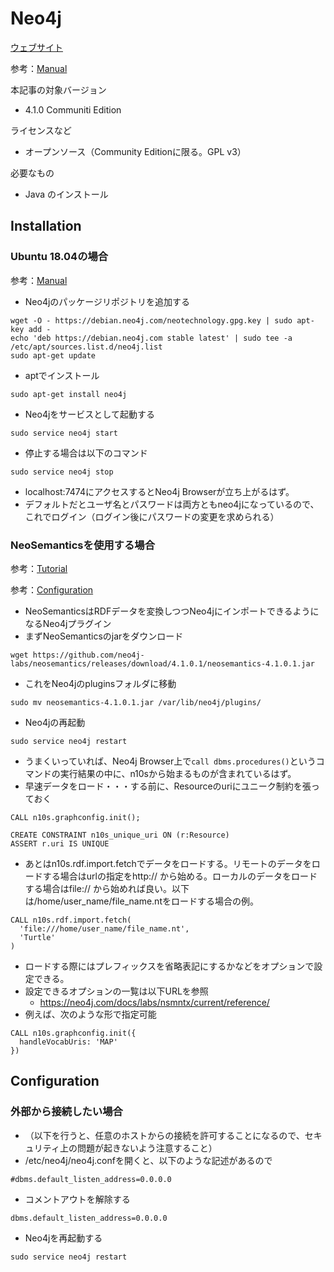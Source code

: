 # Neo4j

[ウェブサイト](https://neo4j.com/)

参考：[Manual](https://neo4j.com/docs/operations-manual/current/installation/)
    
本記事の対象バージョン
* 4.1.0 Communiti Edition

ライセンスなど
* オープンソース（Community Editionに限る。GPL v3）
    
必要なもの
* Java のインストール

## Installation
### Ubuntu 18.04の場合

参考：[Manual](https://neo4j.com/docs/operations-manual/current/installation/linux/debian/)

 * Neo4jのパッケージリポジトリを追加する
```
wget -O - https://debian.neo4j.com/neotechnology.gpg.key | sudo apt-key add -
echo 'deb https://debian.neo4j.com stable latest' | sudo tee -a /etc/apt/sources.list.d/neo4j.list
sudo apt-get update
```

 * aptでインストール
```
sudo apt-get install neo4j
```
 * Neo4jをサービスとして起動する
```
sudo service neo4j start
```
 * 停止する場合は以下のコマンド
```
sudo service neo4j stop
```
 * localhost:7474にアクセスするとNeo4j Browserが立ち上がるはず。
 * デフォルトだとユーザ名とパスワードは両方ともneo4jになっているので、これでログイン（ログイン後にパスワードの変更を求められる）

 
### NeoSemanticsを使用する場合
参考：[Tutorial](https://neo4j.com/labs/neosemantics/tutorial/)

参考：[Configuration](https://neo4j.com/docs/labs/nsmntx/current/config/)

 * NeoSemanticsはRDFデータを変換しつつNeo4jにインポートできるようになるNeo4jプラグイン
 * まずNeoSemanticsのjarをダウンロード
```
wget https://github.com/neo4j-labs/neosemantics/releases/download/4.1.0.1/neosemantics-4.1.0.1.jar
```
 * これをNeo4jのpluginsフォルダに移動
```
sudo mv neosemantics-4.1.0.1.jar /var/lib/neo4j/plugins/
```
 * Neo4jの再起動
```
sudo service neo4j restart
```
 * うまくいっていれば、Neo4j Browser上で`call dbms.procedures()`というコマンドの実行結果の中に、n10sから始まるものが含まれているはず。
 * 早速データをロード・・・する前に、Resourceのuriにユニーク制約を張っておく

```
CALL n10s.graphconfig.init();
```
```
CREATE CONSTRAINT n10s_unique_uri ON (r:Resource)
ASSERT r.uri IS UNIQUE
```

 * あとはn10s.rdf.import.fetchでデータをロードする。リモートのデータをロードする場合はurlの指定をhttp:// から始める。ローカルのデータをロードする場合はfile:// から始めれば良い。以下は/home/user_name/file_name.ntをロードする場合の例。

```
CALL n10s.rdf.import.fetch(
  'file:///home/user_name/file_name.nt',
  'Turtle'
)
```

 * ロードする際にはプレフィックスを省略表記にするかなどをオプションで設定できる。
 * 設定できるオプションの一覧は以下URLを参照
   * https://neo4j.com/docs/labs/nsmntx/current/reference/
 * 例えば、次のような形で指定可能
 
```
CALL n10s.graphconfig.init({
  handleVocabUris: 'MAP'
})
```

## Configuration

### 外部から接続したい場合
 * （以下を行うと、任意のホストからの接続を許可することになるので、セキュリティ上の問題が起きないよう注意すること）
 * /etc/neo4j/neo4j.confを開くと、以下のような記述があるので
```
#dbms.default_listen_address=0.0.0.0
```
 * コメントアウトを解除する
```
dbms.default_listen_address=0.0.0.0
```
 * Neo4jを再起動する
```
sudo service neo4j restart
```
